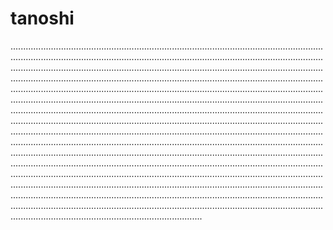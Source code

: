 # tanoshi
............................................................................................................................................................................................................................................................................................................................................................................................................................................................................................................................................................................................................................................................................................................................................................................................................................................................................................................................................................................................................................................................................................................................................................................................................................................................................................................................................................................................................................................................................................................................................................................................................................................................................................................................................................................................................................................................................................................................................................................................................................................................................................................................................